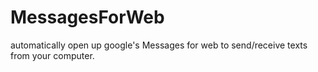 # MessagesForWeb
automatically open up google's Messages for web to send/receive texts from your computer. 
